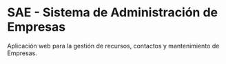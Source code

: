 # SAE - Sistema de Administración de Empresas

Aplicación web para la gestión de recursos, contactos y mantenimiento de Empresas.
